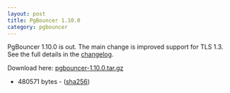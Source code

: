 ```yaml
---
layout: post
title: PgBouncer 1.10.0
category: pgbouncer
---
```


PgBouncer 1.10.0 is out.  The main change is improved support for TLS
1.3.  See the full details in the
[changelog](/changelog.html#pgbouncer-110x).

Download here: [pgbouncer-1.10.0.tar.gz](/downloads/files/1.10.0/pgbouncer-1.10.0.tar.gz)
- 480571 bytes - ([sha256](/downloads/files/1.10.0/pgbouncer-1.10.0.tar.gz.sha256))

